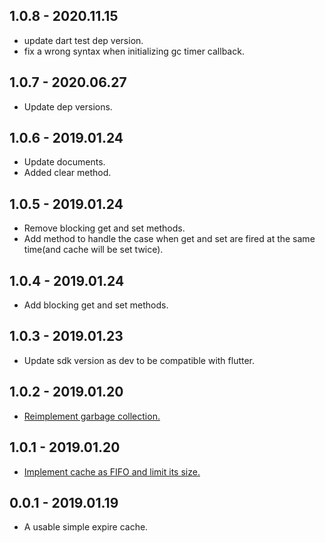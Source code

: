 ## 1.0.8 - 2020.11.15

* update dart test dep version.
* fix a wrong syntax when initializing gc timer callback.

## 1.0.7 - 2020.06.27

* Update dep versions.

## 1.0.6 - 2019.01.24

* Update documents.
* Added clear method.

## 1.0.5 - 2019.01.24

* Remove blocking get and set methods.
* Add method to handle the case when get and set are fired at the same time(and cache will be set twice).

## 1.0.4 - 2019.01.24

* Add blocking get and set methods.

## 1.0.3 - 2019.01.23

* Update sdk version as dev to be compatible with flutter.


## 1.0.2 - 2019.01.20

* [Reimplement garbage collection.](https://github.com/guojiex/expire_cache/issues/2)

## 1.0.1 - 2019.01.20

* [Implement cache as FIFO and limit its size.](https://github.com/guojiex/expire_cache/issues/1)

## 0.0.1 - 2019.01.19

* A usable simple expire cache.
